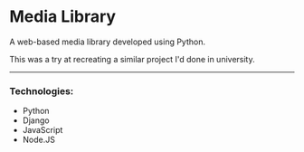 # Media Library
A web-based media library developed using Python.

This was a try at recreating a similar project I'd done in university.

---

### Technologies:
* Python
* Django
* JavaScript
* Node.JS


